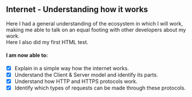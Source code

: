 ## Internet - Understanding how it works

Here I had a general understanding of the ecosystem in which I will work, making me able to talk on an equal footing with other developers about my work.<br>
Here I also did my first HTML test.

#### I am now able to:
- [x] Explain in a simple way how the internet works.
- [x] Understand the Client & Server model and identify its parts.
- [x] Understand how HTTP and HTTPS protocols work.
- [x] Identify which types of requests can be made through these protocols.